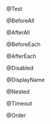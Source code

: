 @Test

@BeforeAll

@AfterAll

@BeforeEach

@AfterEach

@Disabled

@DisplayName

@Nested

@Timeout

@Order